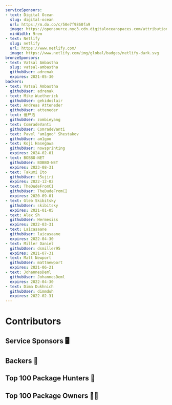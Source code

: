 ```yaml
---
serviceSponsors:
- text: Digital Ocean
  slug: digital-ocean
  url: https://m.do.co/c/50e7f9860fa9
  image: https://opensource.nyc3.cdn.digitaloceanspaces.com/attribution/assets/SVG/DO_Logo_horizontal_blue.svg
  minWidth: 9rem
- text: Netlify
  slug: netlify
  url: https://www.netlify.com/
  image: https://www.netlify.com/img/global/badges/netlify-dark.svg
bronzeSponsors:
- text: Vatsal Ambastha
  slug: vatsal-ambastha
  githubUser: adrenak
  expires: 2021-05-30
backers:
- text: Vatsal Ambastha
  githubUser: adrenak
- text: Mike Wuetherick
  githubUser: gekidoslair
- text: Andreas Atteneder
  githubUser: atteneder
- text: 僵尸浩
  githubUser: zombieyang
- text: ComradeVanti
  githubUser: ComradeVanti
- text: Pavel "am1goo" Shestakov
  githubUser: am1goo
- text: Koji Hasegawa
  githubUser: nowsprinting
  expires: 2024-02-01
- text: BOBBO-NET
  githubUser: BOBBO-NET
  expires: 2023-08-31
- text: Takumi Ito
  githubUser: t5ujiri
  expires: 2022-12-02
- text: TheDudeFromCI
  githubUser: TheDudeFromCI
  expires: 2020-09-01
- text: Gleb Skibitsky
  githubUser: skibitsky
  expires: 2021-01-05
- text: Alex Sh
  githubUser: Hermesiss
  expires: 2022-03-31
- text: Laicasaane
  githubUser: laicasaane
  expires: 2022-04-30
- text: Miller Daniel
  githubUser: dsmiller95
  expires: 2021-07-31
- text: Matt Newport
  githubUser: mattnewport
  expires: 2021-06-21
- text: JohannesDeml
  githubUser: JohannesDeml
  expires: 2022-04-30
- text: Dima Dukhnich
  githubUser: dimmduh
  expires: 2022-02-31
---
```

# Contributors

## Service Sponsors 🖥️

<SponsorList level="service" :items="$page.frontmatter.serviceSponsors" />

<!-- ## Bronze Sponsors 🥉

<SponsorList level="bronze" :items="$page.frontmatter.bronzeSponsors" /> -->

## Backers 🙏

<SponsorList level="backer" :items="$page.frontmatter.backers" />

## Top 100 Package Hunters 🔎

<SponsorList level="hunters" :items="$page.frontmatter.hunters" />

## Top 100 Package Owners 🐱‍💻

<SponsorList level="owners" :items="$page.frontmatter.owners" />
